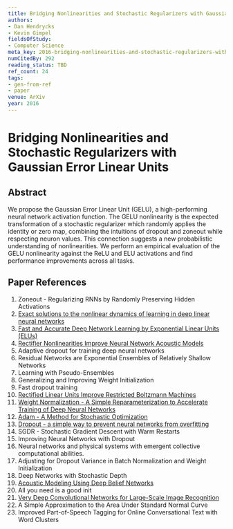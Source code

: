 ```yaml
---
title: Bridging Nonlinearities and Stochastic Regularizers with Gaussian Error Linear Units
authors:
- Dan Hendrycks
- Kevin Gimpel
fieldsOfStudy:
- Computer Science
meta_key: 2016-bridging-nonlinearities-and-stochastic-regularizers-with-gaussian-error-linear-units
numCitedBy: 292
reading_status: TBD
ref_count: 24
tags:
- gen-from-ref
- paper
venue: ArXiv
year: 2016
---
```


# Bridging Nonlinearities and Stochastic Regularizers with Gaussian Error Linear Units

## Abstract

We propose the Gaussian Error Linear Unit (GELU), a high-performing neural network activation function. The GELU nonlinearity is the expected transformation of a stochastic regularizer which randomly applies the identity or zero map, combining the intuitions of dropout and zoneout while respecting neuron values. This connection suggests a new probabilistic understanding of nonlinearities. We perform an empirical evaluation of the GELU nonlinearity against the ReLU and ELU activations and find performance improvements across all tasks.

## Paper References

1. Zoneout - Regularizing RNNs by Randomly Preserving Hidden Activations
2. [Exact solutions to the nonlinear dynamics of learning in deep linear neural networks](2014-exact-solutions-to-the-nonlinear-dynamics-of-learning-in-deep-linear-neural-networks)
3. [Fast and Accurate Deep Network Learning by Exponential Linear Units (ELUs)](2016-fast-and-accurate-deep-network-learning-by-exponential-linear-units-elus)
4. [Rectifier Nonlinearities Improve Neural Network Acoustic Models](2013-rectifier-nonlinearities-improve-neural-network-acoustic-models)
5. Adaptive dropout for training deep neural networks
6. Residual Networks are Exponential Ensembles of Relatively Shallow Networks
7. Learning with Pseudo-Ensembles
8. Generalizing and Improving Weight Initialization
9. Fast dropout training
10. [Rectified Linear Units Improve Restricted Boltzmann Machines](2010-rectified-linear-units-improve-restricted-boltzmann-machines)
11. [Weight Normalization - A Simple Reparameterization to Accelerate Training of Deep Neural Networks](2016-weight-normalization-a-simple-reparameterization-to-accelerate-training-of-deep-neural-networks)
12. [Adam - A Method for Stochastic Optimization](2015-adam-a-method-for-stochastic-optimization)
13. [Dropout - a simple way to prevent neural networks from overfitting](2014-dropout-a-simple-way-to-prevent-neural-networks-from-overfitting)
14. SGDR - Stochastic Gradient Descent with Warm Restarts
15. Improving Neural Networks with Dropout
16. Neural networks and physical systems with emergent collective computational abilities.
17. Adjusting for Dropout Variance in Batch Normalization and Weight Initialization
18. Deep Networks with Stochastic Depth
19. [Acoustic Modeling Using Deep Belief Networks](2012-acoustic-modeling-using-deep-belief-networks)
20. All you need is a good init
21. [Very Deep Convolutional Networks for Large-Scale Image Recognition](2015-very-deep-convolutional-networks-for-large-scale-image-recognition)
22. A Simple Approximation to the Area Under Standard Normal Curve
23. Improved Part-of-Speech Tagging for Online Conversational Text with Word Clusters
